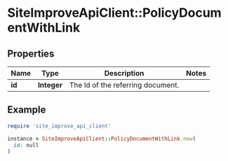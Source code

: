 # SiteImproveApiClient::PolicyDocumentWithLink

## Properties

| Name | Type | Description | Notes |
| ---- | ---- | ----------- | ----- |
| **id** | **Integer** | The Id of the referring document. |  |

## Example

```ruby
require 'site_improve_api_client'

instance = SiteImproveApiClient::PolicyDocumentWithLink.new(
  id: null
)
```

